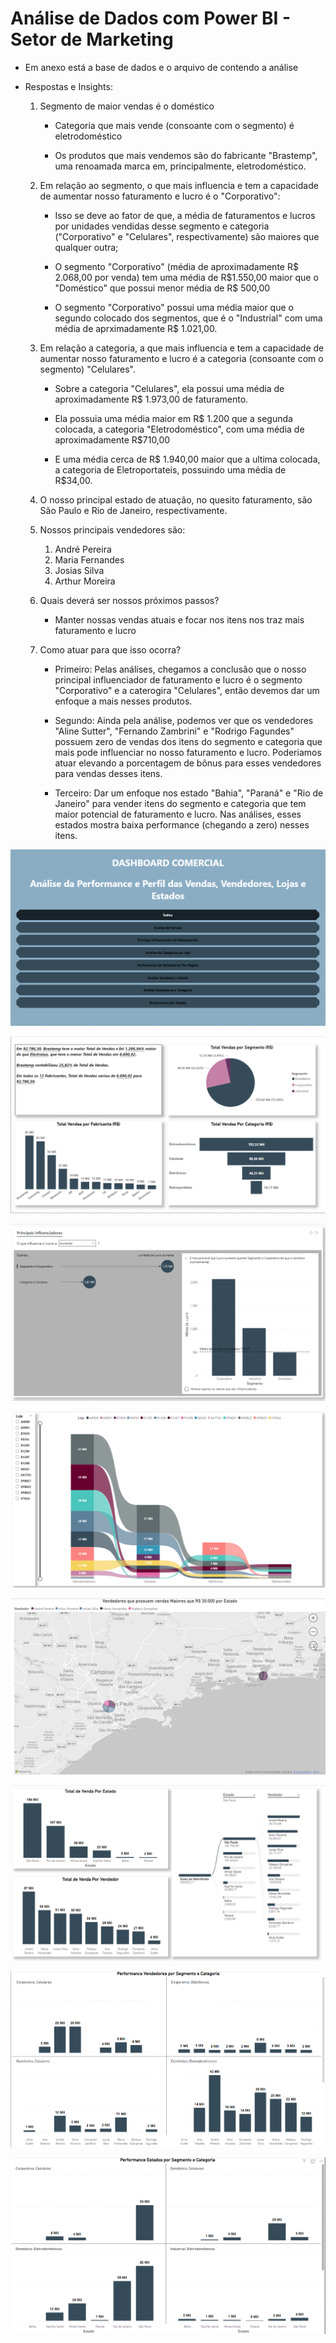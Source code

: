 # Análise de Dados com Power BI - Setor de Marketing 

* Em anexo está a base de dados e o arquivo de contendo a análise

* Respostas e Insights:

    1. Segmento de maior vendas é o doméstico
        
        * Categoria que mais vende (consoante com o segmento) é eletrodoméstico
        
        * Os produtos que mais vendemos são do fabricante "Brastemp", uma renoamada marca em, principalmente, eletrodoméstico.
    
    2. Em relação ao segmento, o que mais influencia e tem a capacidade de aumentar nosso faturamento e lucro é o "Corporativo":
        
        * Isso se deve ao fator de que, a média de faturamentos e lucros por unidades vendidas desse segmento e categoria ("Corporativo" e "Celulares", respectivamente) são maiores que qualquer outra;
        
        * O segmento "Corporativo" (média de aproximadamente R$ 2.068,00 por venda) tem uma média de R$1.550,00 maior que o "Doméstico" que possui menor média de R$ 500,00
        
        * O segmento "Corporativo" possui uma média maior que o segundo colocado dos segmentos, que é o "Industrial" com uma média de aprximadamente R$ 1.021,00.

    3. Em relação a categoria, a que mais influencia e tem a capacidade de aumentar nosso faturamento e lucro é a categoria (consoante com o segmento) "Celulares".
        * Sobre a categoria "Celulares", ela possui uma média de aproximadamente R$ 1.973,00 de faturamento. 
        
        * Ela possuia uma média maior em R$ 1.200 que a segunda colocada, a categoria "Eletrodoméstico", com uma média de aproximadamente R$710,00
        
        * E uma média cerca de R$ 1.940,00 maior que a ultima colocada, a categoria de Eletroportateis, possuindo uma média de R$34,00.

    4. O nosso principal estado de atuação, no quesito faturamento, são São Paulo e Rio de Janeiro, respectivamente.

    5. Nossos principais vendedores são:
        1. André Pereira
        2. Maria Fernandes
        3. Josias Silva
        4. Arthur Moreira

    6. Quais deverá ser nossos próximos passos?
        * Manter nossas vendas atuais e focar nos itens nos traz mais faturamento e lucro
    
    7. Como atuar para que isso ocorra?
        * Primeiro: Pelas análises, chegamos a conclusão que o nosso principal influenciador de faturamento e lucro é o segmento "Corporativo" e a caterogira "Celulares", então devemos dar um enfoque a mais nesses produtos.

        * Segundo: Ainda pela análise, podemos ver que os vendedores "Aline Sutter", "Fernando Zambrini" e "Rodrigo Fagundes" possuem zero de vendas dos itens do segmento e categoria que mais pode influenciar no nosso faturamento e lucro. Poderiamos atuar elevando a porcentagem de bônus para esses vendedores para vendas desses itens.

        * Terceiro: Dar um enfoque nos estado "Bahia", "Paraná" e "Rio de Janeiro" para vender itens do segmento e categoria que tem maior potencial de faturamento e lucro. Nas análises, esses estados mostra baixa performance (chegando a zero) nesses itens.


![Indice Inicial](Indice_Inicial.png)



![Análise das Vendas](Analise_segmentada_das_vendas.png)



![Análise de Influenciador de Desempenho](Influenciador_desempenho.png)



![Análise de Categoria por Loja](Analise_loja_x_categoria.png)



![Análise Vendedor Região](Analise_Mapa_Vendedor.png)



![Desempenho Vendedor por Estado](Analise_Vendedor_x_Estado.png)



![Desempenho Vendedor por Segmento e Categoria](Analise_Vendedor_x_Seg_x_Cat.png)



![Desempenho Estado por Segmento e Categoria](Analise_Estado_x_Seg_x_Cat.png)